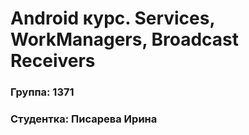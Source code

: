 # Android курс. Services, WorkManagers, Broadcast Receivers
### Группа: 1371
### Студентка: Писарева Ирина
